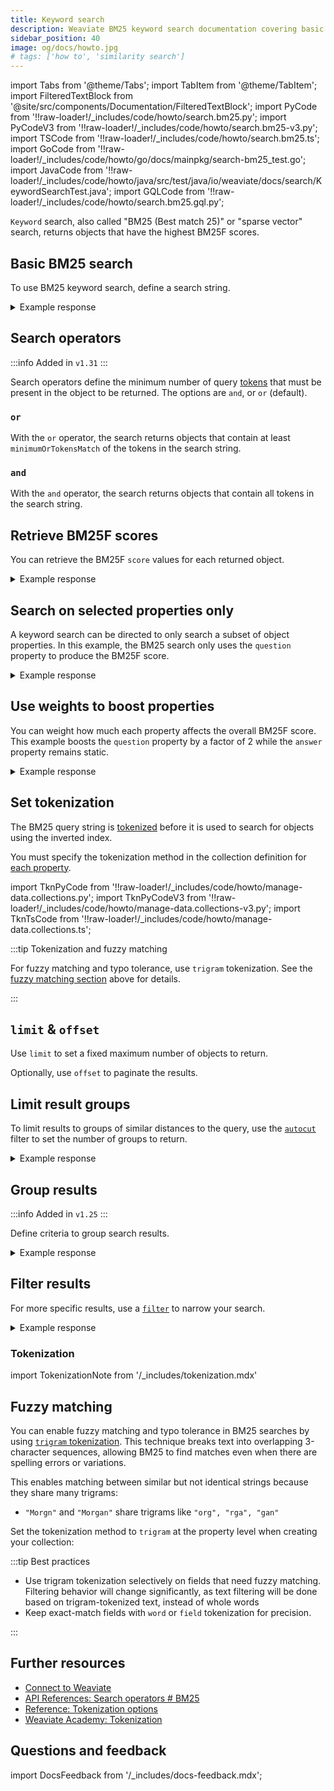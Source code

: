 ```yaml
---
title: Keyword search
description: Weaviate BM25 keyword search documentation covering basic queries, search operators, scoring, property targeting, weighting, tokenization, filtering and fuzzy matching.
sidebar_position: 40
image: og/docs/howto.jpg
# tags: ['how to', 'similarity search']
---
```


import Tabs from '@theme/Tabs';
import TabItem from '@theme/TabItem';
import FilteredTextBlock from '@site/src/components/Documentation/FilteredTextBlock';
import PyCode from '!!raw-loader!/\_includes/code/howto/search.bm25.py';
import PyCodeV3 from '!!raw-loader!/\_includes/code/howto/search.bm25-v3.py';
import TSCode from '!!raw-loader!/\_includes/code/howto/search.bm25.ts';
import GoCode from '!!raw-loader!/\_includes/code/howto/go/docs/mainpkg/search-bm25_test.go';
import JavaCode from '!!raw-loader!/\_includes/code/howto/java/src/test/java/io/weaviate/docs/search/KeywordSearchTest.java';
import GQLCode from '!!raw-loader!/\_includes/code/howto/search.bm25.gql.py';

`Keyword` search, also called "BM25 (Best match 25)" or "sparse vector" search, returns objects that have the highest BM25F scores.

## Basic BM25 search

To use BM25 keyword search, define a search string.

<Tabs className="code" groupId="languages">
  <TabItem value="py" label="Python">
    <FilteredTextBlock
      text={PyCode}
      startMarker="# BM25BasicPython"
      endMarker="# END BM25BasicPython"
      language="python"
    />
  </TabItem>


  <TabItem value="ts" label="JavaScript/TypeScript">
    <FilteredTextBlock
      text={TSCode}
      startMarker="// START Basic"
      endMarker="// END Basic"
      language="ts"
    />
  </TabItem>


   <TabItem value="go" label="Go">
    <FilteredTextBlock
      text={GoCode}
      startMarker="// START Basic"
      endMarker="// END Basic"
      language="go"
    />
  </TabItem>

  <TabItem value="java" label="Java">
    <FilteredTextBlock
      text={JavaCode}
      startMarker="// START Basic"
      endMarker="// END Basic"
      language="java"
    />
  </TabItem>

  <TabItem value="graphql" label="GraphQL">
    <FilteredTextBlock
      text={PyCodeV3}
      startMarker="# BM25BasicGraphQL"
      endMarker="# END BM25BasicGraphQL"
      language="graphql"
    />
  </TabItem>
</Tabs>

<details>
  <summary>Example response</summary>

The response is like this:

<FilteredTextBlock
  text={PyCodeV3}
  startMarker="# Expected BM25Basic results"
  endMarker="# END Expected BM25Basic results"
  language="json"
/>

</details>

## Search operators

:::info Added in `v1.31`
:::

Search operators define the minimum number of query [tokens](#set-tokenization) that must be present in the object to be returned. The options are `and`, or `or` (default).

### `or`

With the `or` operator, the search returns objects that contain at least `minimumOrTokensMatch` of the tokens in the search string.

<Tabs className="code" groupId="languages">
  <TabItem value="py" label="Python">
    <FilteredTextBlock
      text={PyCode}
      startMarker="# START BM25OperatorOrWithMin"
      endMarker="# END BM25OperatorOrWithMin"
      language="python"
    />
  </TabItem>
  <TabItem value="graphql" label="GraphQL">
    <FilteredTextBlock
      text={GQLCode}
      startMarker="# START BM25OperatorOrWithMin"
      endMarker="# END BM25OperatorOrWithMin"
      language="python"
    />
  </TabItem>
</Tabs>

### `and`

With the `and` operator, the search returns objects that contain all tokens in the search string.

<Tabs className="code" groupId="languages">
  <TabItem value="py" label="Python">
    <FilteredTextBlock
      text={PyCode}
      startMarker="# START BM25OperatorAnd"
      endMarker="# END BM25OperatorAnd"
      language="python"
    />
  </TabItem>
  <TabItem value="graphql" label="GraphQL">
    <FilteredTextBlock
      text={GQLCode}
      startMarker="# START BM25OperatorAnd"
      endMarker="# END BM25OperatorAnd"
      language="python"
    />
  </TabItem>
</Tabs>

## Retrieve BM25F scores

You can retrieve the BM25F `score` values for each returned object.

<Tabs className="code" groupId="languages">
  <TabItem value="py" label="Python">
    <FilteredTextBlock
      text={PyCode}
      startMarker="# BM25WithScorePython"
      endMarker="# END BM25WithScorePython"
      language="python"
    />
  </TabItem>


  <TabItem value="ts" label="JavaScript/TypeScript">
    <FilteredTextBlock
      text={TSCode}
      startMarker="// START Score"
      endMarker="// END Score"
      language="ts"
    />
  </TabItem>


  <TabItem value="go" label="Go">
    <FilteredTextBlock
      text={GoCode}
      startMarker="// START Score"
      endMarker="// END Score"
      language="go"
    />
  </TabItem>

  <TabItem value="java" label="Java">
    <FilteredTextBlock
      text={JavaCode}
      startMarker="// START Score"
      endMarker="// END Score"
      language="java"
    />
  </TabItem>

  <TabItem value="graphql" label="GraphQL">
    <FilteredTextBlock
      text={PyCodeV3}
      startMarker="# BM25WithScoreGraphQL"
      endMarker="# END BM25WithScoreGraphQL"
      language="graphql"
    />
  </TabItem>
</Tabs>

<details>
  <summary>Example response</summary>

The response is like this:

<FilteredTextBlock
  text={PyCodeV3}
  startMarker="# Expected BM25WithScore results"
  endMarker="# END Expected BM25WithScore results"
  language="json"
/>

</details>

## Search on selected properties only

A keyword search can be directed to only search a subset of object properties. In this example, the BM25 search only uses the `question` property to produce the BM25F score.

<Tabs className="code" groupId="languages">
  <TabItem value="py" label="Python">
    <FilteredTextBlock
      text={PyCode}
      startMarker="# BM25WithPropertiesPython"
      endMarker="# END BM25WithPropertiesPython"
      language="python"
    />
  </TabItem>


  <TabItem value="ts" label="JavaScript/TypeScript">
    <FilteredTextBlock
      text={TSCode}
      startMarker="// START Properties"
      endMarker="// END Properties"
      language="ts"
    />
  </TabItem>


  <TabItem value="go" label="Go">
    <FilteredTextBlock
      text={GoCode}
      startMarker="// START Properties"
      endMarker="// END Properties"
      language="go"
    />
  </TabItem>

  <TabItem value="java" label="Java">
    <FilteredTextBlock
      text={JavaCode}
      startMarker="// START Properties"
      endMarker="// END Properties"
      language="java"
    />
  </TabItem>

  <TabItem value="graphql" label="GraphQL">
    <FilteredTextBlock
      text={PyCodeV3}
      startMarker="# BM25WithPropertiesGraphQL"
      endMarker="# END BM25WithPropertiesGraphQL"
      language="graphql"
    />
  </TabItem>
</Tabs>

<details>
  <summary>Example response</summary>

The response is like this:

<FilteredTextBlock
  text={PyCodeV3}
  startMarker="# Expected BM25WithProperties results"
  endMarker="# END Expected BM25WithProperties results"
  language="json"
/>

</details>

## Use weights to boost properties

You can weight how much each property affects the overall BM25F score. This example boosts the `question` property by a factor of 2 while the `answer` property remains static.

<Tabs className="code" groupId="languages">
  <TabItem value="py" label="Python">
    <FilteredTextBlock
      text={PyCode}
      startMarker="# BM25WithBoostedPropertiesPython"
      endMarker="# END BM25WithBoostedPropertiesPython"
      language="python"
    />
  </TabItem>


  <TabItem value="ts" label="JavaScript/TypeScript">
    <FilteredTextBlock
      text={TSCode}
      startMarker="// START Boost"
      endMarker="// END Boost"
      language="ts"
    />
  </TabItem>


  <TabItem value="java" label="Java">
    <FilteredTextBlock
      text={JavaCode}
      startMarker="// START Boost"
      endMarker="// END Boost"
      language="java"
    />
  </TabItem>

  <TabItem value="go" label="Go">
    <FilteredTextBlock
      text={GoCode}
      startMarker="// START Boost"
      endMarker="// END Boost"
      language="go"
    />
  </TabItem>

  <TabItem value="graphql" label="GraphQL">
    <FilteredTextBlock
      text={PyCodeV3}
      startMarker="# BM25WithBoostedPropertiesGraphQL"
      endMarker="# END BM25WithBoostedPropertiesGraphQL"
      language="graphql"
    />
  </TabItem>
</Tabs>

<details>
  <summary>Example response</summary>

The response is like this:

<FilteredTextBlock
  text={PyCodeV3}
  startMarker="# Expected BM25WithBoostedProperties results"
  endMarker="# END Expected BM25WithBoostedProperties results"
  language="json"
/>

</details>

## Set tokenization

The BM25 query string is [tokenized](../config-refs/collections.mdx#tokenization) before it is used to search for objects using the inverted index.

You must specify the tokenization method in the collection definition for [each property](../manage-collections/vector-config.mdx#property-level-settings).

import TknPyCode from '!!raw-loader!/\_includes/code/howto/manage-data.collections.py';
import TknPyCodeV3 from '!!raw-loader!/\_includes/code/howto/manage-data.collections-v3.py';
import TknTsCode from '!!raw-loader!/\_includes/code/howto/manage-data.collections.ts';

<Tabs className="code" groupId="languages">
  <TabItem value="py" label="Python">
    <FilteredTextBlock
      text={TknPyCode}
      startMarker="# START PropModuleSettings"
      endMarker="# END PropModuleSettings"
      language="py"
    />
  </TabItem>


  <TabItem value="ts" label="JavaScript/TypeScript">
    <FilteredTextBlock
      text={TknTsCode}
      startMarker="// START PropModuleSettings"
      endMarker="// END PropModuleSettings"
      language="ts"
    />
  </TabItem>


  <TabItem value="java" label="Java">
    <FilteredTextBlock
      text={JavaCode}
      startMarker="// START PropModuleSettings"
      endMarker="// END PropModuleSettings"
      language="java"
    />
  </TabItem>
</Tabs>

:::tip Tokenization and fuzzy matching

For fuzzy matching and typo tolerance, use `trigram` tokenization. See the [fuzzy matching section](#fuzzy-matching) above for details.

:::

## `limit` & `offset`

Use `limit` to set a fixed maximum number of objects to return.

Optionally, use `offset` to paginate the results.

<Tabs className="code" groupId="languages">
  <TabItem value="py" label="Python">
    <FilteredTextBlock
      text={PyCode}
      startMarker="# START limit Python"
      endMarker="# END limit Python"
      language="py"
    />
  </TabItem>


  <TabItem value="ts" label="JavaScript/TypeScript">
    <FilteredTextBlock
      text={TSCode}
      startMarker="// START limit"
      endMarker="// END limit"
      language="ts"
    />
  </TabItem>


  <TabItem value="go" label="Go">
    <FilteredTextBlock
      text={GoCode}
      startMarker="// START limit"
      endMarker="// END limit"
      language="go"
    />
  </TabItem>

  <TabItem value="java" label="Java">
    <FilteredTextBlock
      text={JavaCode}
      startMarker="// START limit"
      endMarker="// END limit"
      language="java"
    />
  </TabItem>

  <TabItem value="graphql" label="GraphQL">
    <FilteredTextBlock
      text={PyCodeV3}
      startMarker="# START limit GraphQL"
      endMarker="# END limit GraphQL"
      language="graphql"
    />
  </TabItem>
</Tabs>

## Limit result groups

To limit results to groups of similar distances to the query, use the [`autocut`](../api/graphql/additional-operators.md#autocut) filter to set the number of groups to return.

<Tabs className="code" groupId="languages">
  <TabItem value="py" label="Python">
    <FilteredTextBlock
      text={PyCode}
      startMarker="# START autocut Python"
      endMarker="# END autocut Python"
      language="py"
    />
  </TabItem>


  <TabItem value="ts" label="JavaScript/TypeScript">
    <FilteredTextBlock
      text={TSCode}
      startMarker="// START autocut"
      endMarker="// END autocut"
      language="ts"
    />
  </TabItem>


  <TabItem value="go" label="Go">
    <FilteredTextBlock
      text={GoCode}
      startMarker="// START autocut"
      endMarker="// END autocut"
      language="go"
    />
  </TabItem>

  <TabItem value="java" label="Java">
    <FilteredTextBlock
      text={JavaCode}
      startMarker="// START autocut"
      endMarker="// END autocut"
      language="java"
    />
  </TabItem>

  <TabItem value="graphql" label="GraphQL">
    <FilteredTextBlock
      text={PyCodeV3}
      startMarker="# START autocut GraphQL"
      endMarker="# END autocut GraphQL"
      language="graphql"
    />
  </TabItem>
</Tabs>

<details>
  <summary>Example response</summary>

The response is like this:

<FilteredTextBlock
  text={PyCodeV3}
  startMarker="# START Expected autocut results"
  endMarker="# END Expected autocut results"
  language="json"
/>

</details>

## Group results

:::info Added in `v1.25`
:::

Define criteria to group search results.

<Tabs className="code" groupId="languages">
  <TabItem value="py" label="Python">
    <FilteredTextBlock
      text={PyCode}
      startMarker="# START BM25GroupByPy4"
      endMarker="# END BM25GroupByPy4"
      language="py"
    />
  </TabItem>

  <TabItem value="java" label="Java">
    <FilteredTextBlock
      text={JavaCode}
      startMarker="// START BM25GroupBy"
      endMarker="// END BM25GroupBy"
      language="java"
    />
  </TabItem>
</Tabs>

<details>
  <summary>Example response</summary>

The response is like this:

```
'Jeopardy!'
'Double Jeopardy!'
```

</details>

## Filter results

For more specific results, use a [`filter`](../api/graphql/filters.md) to narrow your search.

<Tabs className="code" groupId="languages">
  <TabItem value="py" label="Python">
    <FilteredTextBlock
      text={PyCode}
      startMarker="# BM25WithFilterPython"
      endMarker="# END BM25WithFilterPython"
      language="python"
    />
  </TabItem>


  <TabItem value="ts" label="JavaScript/TypeScript">
    <FilteredTextBlock
      text={TSCode}
      startMarker="// START Filter"
      endMarker="// END Filter"
      language="ts"
    />
  </TabItem>


  <TabItem value="go" label="Go">
    <FilteredTextBlock
      text={GoCode}
      startMarker="// START Filter"
      endMarker="// END Filter"
      language="go"
    />
  </TabItem>

  <TabItem value="java" label="Java">
    <FilteredTextBlock
      text={JavaCode}
      startMarker="// START Filter"
      endMarker="// END Filter"
      language="java"
    />
  </TabItem>

  <TabItem value="graphql" label="GraphQL">
    <FilteredTextBlock
      text={PyCodeV3}
      startMarker="# BM25WithFilterGraphQL"
      endMarker="# END BM25WithFilterGraphQL"
      language="graphql"
    />
  </TabItem>
</Tabs>

<details>
  <summary>Example response</summary>

The response is like this:

<FilteredTextBlock
  text={PyCodeV3}
  startMarker="# Expected BM25WithFilter results"
  endMarker="# END Expected BM25WithFilter results"
  language="json"
/>

</details>

### Tokenization

import TokenizationNote from '/\_includes/tokenization.mdx'

<TokenizationNote />

## Fuzzy matching

You can enable fuzzy matching and typo tolerance in BM25 searches by using [`trigram` tokenization](../config-refs/collections.mdx#tokenization). This technique breaks text into overlapping 3-character sequences, allowing BM25 to find matches even when there are spelling errors or variations.

This enables matching between similar but not identical strings because they share many trigrams:

- `"Morgn"` and `"Morgan"` share trigrams like `"org", "rga", "gan"`

Set the tokenization method to `trigram` at the property level when creating your collection:

<Tabs className="code" groupId="languages">
  <TabItem value="py" label="Python">
    <FilteredTextBlock
      text={TknPyCode}
      startMarker="# START TrigramTokenization"
      endMarker="# END TrigramTokenization"
      language="py"
    />
  </TabItem>
  <TabItem value="ts" label="JavaScript/TypeScript">
    <FilteredTextBlock
      text={TknTsCode}
      startMarker="// START TrigramTokenization"
      endMarker="// END TrigramTokenization"
      language="ts"
    />
  </TabItem>
</Tabs>

:::tip Best practices

- Use trigram tokenization selectively on fields that need fuzzy matching. Filtering behavior will change significantly, as text filtering will be done based on trigram-tokenized text, instead of whole words
- Keep exact-match fields with `word` or `field` tokenization for precision. 

:::


## Further resources

- [Connect to Weaviate](../connections/index.mdx)
- [API References: Search operators # BM25](../api/graphql/search-operators.md#bm25)
- [Reference: Tokenization options](../config-refs/collections.mdx#tokenization)
- [Weaviate Academy: Tokenization](../../academy/py/tokenization/index.md)

## Questions and feedback

import DocsFeedback from '/\_includes/docs-feedback.mdx';

<DocsFeedback/>
